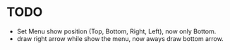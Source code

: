 # TODO #

  * Set Menu show position (Top, Bottom, Right, Left), now only Bottom.
  * draw right arrow while show the menu, now aways draw bottom arrow.